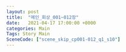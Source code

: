 ```yaml
---
layout: post
title:  "메인_회상_001~012장"
date:   2021-04-17 17:00:00 +0000
categories: Main
Tags: Story Main
SceneCode: ["scene_skip_cp001-012_q1_s10"]
---
```


